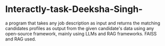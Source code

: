 # Interactly-task-Deeksha-Singh-
 a program that takes any job description as input and returns the matching candidates profiles as output from the given candidate's data using any open-source framework, mainly using LLMs and RAG frameworks. 
FAISS and RAG used.
